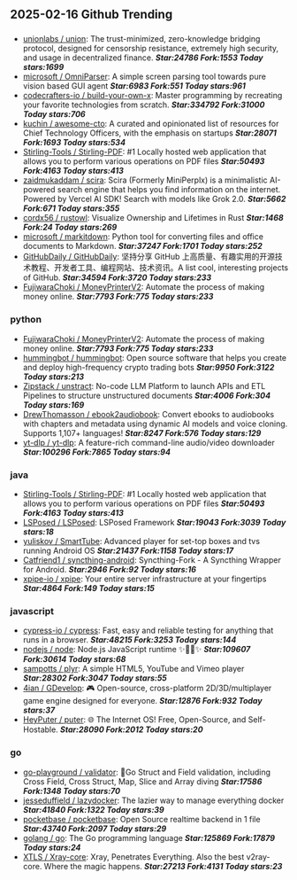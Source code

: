 ## 2025-02-16 Github Trending

### 
* [unionlabs / union](https://github.com/unionlabs/union): The trust-minimized, zero-knowledge bridging protocol, designed for censorship resistance, extremely high security, and usage in decentralized finance. ***Star:24786 Fork:1553 Today stars:1699***
* [microsoft / OmniParser](https://github.com/microsoft/OmniParser): A simple screen parsing tool towards pure vision based GUI agent ***Star:6983 Fork:551 Today stars:961***
* [codecrafters-io / build-your-own-x](https://github.com/codecrafters-io/build-your-own-x): Master programming by recreating your favorite technologies from scratch. ***Star:334792 Fork:31000 Today stars:706***
* [kuchin / awesome-cto](https://github.com/kuchin/awesome-cto): A curated and opinionated list of resources for Chief Technology Officers, with the emphasis on startups ***Star:28071 Fork:1693 Today stars:534***
* [Stirling-Tools / Stirling-PDF](https://github.com/Stirling-Tools/Stirling-PDF): #1 Locally hosted web application that allows you to perform various operations on PDF files ***Star:50493 Fork:4163 Today stars:413***
* [zaidmukaddam / scira](https://github.com/zaidmukaddam/scira): Scira (Formerly MiniPerplx) is a minimalistic AI-powered search engine that helps you find information on the internet. Powered by Vercel AI SDK! Search with models like Grok 2.0. ***Star:5662 Fork:671 Today stars:355***
* [cordx56 / rustowl](https://github.com/cordx56/rustowl): Visualize Ownership and Lifetimes in Rust ***Star:1468 Fork:24 Today stars:269***
* [microsoft / markitdown](https://github.com/microsoft/markitdown): Python tool for converting files and office documents to Markdown. ***Star:37247 Fork:1701 Today stars:252***
* [GitHubDaily / GitHubDaily](https://github.com/GitHubDaily/GitHubDaily): 坚持分享 GitHub 上高质量、有趣实用的开源技术教程、开发者工具、编程网站、技术资讯。A list cool, interesting projects of GitHub. ***Star:34594 Fork:3720 Today stars:233***
* [FujiwaraChoki / MoneyPrinterV2](https://github.com/FujiwaraChoki/MoneyPrinterV2): Automate the process of making money online. ***Star:7793 Fork:775 Today stars:233***

### python
* [FujiwaraChoki / MoneyPrinterV2](https://github.com/FujiwaraChoki/MoneyPrinterV2): Automate the process of making money online. ***Star:7793 Fork:775 Today stars:233***
* [hummingbot / hummingbot](https://github.com/hummingbot/hummingbot): Open source software that helps you create and deploy high-frequency crypto trading bots ***Star:9950 Fork:3122 Today stars:213***
* [Zipstack / unstract](https://github.com/Zipstack/unstract): No-code LLM Platform to launch APIs and ETL Pipelines to structure unstructured documents ***Star:4006 Fork:304 Today stars:169***
* [DrewThomasson / ebook2audiobook](https://github.com/DrewThomasson/ebook2audiobook): Convert ebooks to audiobooks with chapters and metadata using dynamic AI models and voice cloning. Supports 1,107+ languages! ***Star:8247 Fork:576 Today stars:129***
* [yt-dlp / yt-dlp](https://github.com/yt-dlp/yt-dlp): A feature-rich command-line audio/video downloader ***Star:100296 Fork:7865 Today stars:94***

### java
* [Stirling-Tools / Stirling-PDF](https://github.com/Stirling-Tools/Stirling-PDF): #1 Locally hosted web application that allows you to perform various operations on PDF files ***Star:50493 Fork:4163 Today stars:413***
* [LSPosed / LSPosed](https://github.com/LSPosed/LSPosed): LSPosed Framework ***Star:19043 Fork:3039 Today stars:18***
* [yuliskov / SmartTube](https://github.com/yuliskov/SmartTube): Advanced player for set-top boxes and tvs running Android OS ***Star:21437 Fork:1158 Today stars:17***
* [Catfriend1 / syncthing-android](https://github.com/Catfriend1/syncthing-android): Syncthing-Fork - A Syncthing Wrapper for Android. ***Star:2946 Fork:92 Today stars:16***
* [xpipe-io / xpipe](https://github.com/xpipe-io/xpipe): Your entire server infrastructure at your fingertips ***Star:4864 Fork:149 Today stars:15***

### javascript
* [cypress-io / cypress](https://github.com/cypress-io/cypress): Fast, easy and reliable testing for anything that runs in a browser. ***Star:48215 Fork:3253 Today stars:144***
* [nodejs / node](https://github.com/nodejs/node): Node.js JavaScript runtime ✨🐢🚀✨ ***Star:109607 Fork:30614 Today stars:68***
* [sampotts / plyr](https://github.com/sampotts/plyr): A simple HTML5, YouTube and Vimeo player ***Star:28302 Fork:3047 Today stars:55***
* [4ian / GDevelop](https://github.com/4ian/GDevelop): 🎮 Open-source, cross-platform 2D/3D/multiplayer game engine designed for everyone. ***Star:12876 Fork:932 Today stars:37***
* [HeyPuter / puter](https://github.com/HeyPuter/puter): 🌐 The Internet OS! Free, Open-Source, and Self-Hostable. ***Star:28090 Fork:2012 Today stars:20***

### go
* [go-playground / validator](https://github.com/go-playground/validator): 💯Go Struct and Field validation, including Cross Field, Cross Struct, Map, Slice and Array diving ***Star:17586 Fork:1348 Today stars:70***
* [jesseduffield / lazydocker](https://github.com/jesseduffield/lazydocker): The lazier way to manage everything docker ***Star:41840 Fork:1322 Today stars:39***
* [pocketbase / pocketbase](https://github.com/pocketbase/pocketbase): Open Source realtime backend in 1 file ***Star:43740 Fork:2097 Today stars:29***
* [golang / go](https://github.com/golang/go): The Go programming language ***Star:125869 Fork:17879 Today stars:24***
* [XTLS / Xray-core](https://github.com/XTLS/Xray-core): Xray, Penetrates Everything. Also the best v2ray-core. Where the magic happens. ***Star:27213 Fork:4131 Today stars:23***
